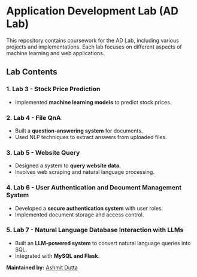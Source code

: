 # Application Development Lab (AD Lab)
This repository contains coursework for the AD Lab, including various projects and implementations. Each lab focuses on different aspects of machine learning and web applications.

## Lab Contents

### 1. Lab 3 - Stock Price Prediction
- Implemented **machine learning models** to predict stock prices.

### 2. Lab 4 - File QnA
- Built a **question-answering system** for documents.
- Used NLP techniques to extract answers from uploaded files.

### 3. Lab 5 - Website Query
- Designed a system to **query website data**.
- Involves web scraping and natural language processing.

### 4. Lab 6 - User Authentication and Document Management System
- Developed a **secure authentication system** with user roles.
- Implemented document storage and access control.

### 5. Lab 7 - Natural Language Database Interaction with LLMs
- Built an **LLM-powered system** to convert natural language queries into SQL.
- Integrated with **MySQL and Flask**.

**Maintained by:** [Ashmit Dutta](https://github.com/ByteBit0)
